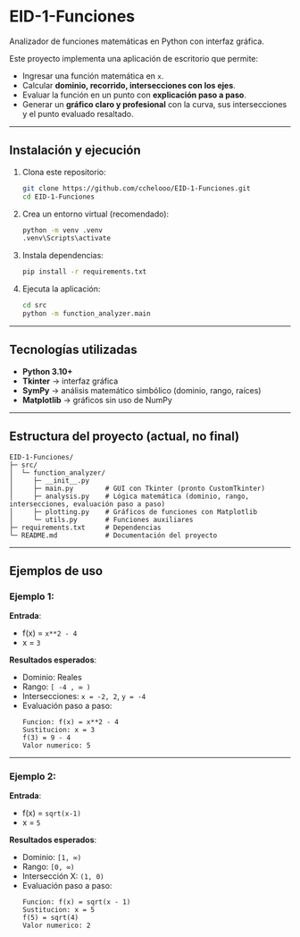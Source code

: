 # EID-1-Funciones  
Analizador de funciones matemáticas en Python con interfaz gráfica.  

Este proyecto implementa una aplicación de escritorio que permite:  
- Ingresar una función matemática en `x`.  
- Calcular **dominio, recorrido, intersecciones con los ejes**.  
- Evaluar la función en un punto con **explicación paso a paso**.  
- Generar un **gráfico claro y profesional** con la curva, sus intersecciones y el punto evaluado resaltado.  

---

## Instalación y ejecución

1. Clona este repositorio:  
   ```bash
   git clone https://github.com/cchelooo/EID-1-Funciones.git
   cd EID-1-Funciones
   ```

2. Crea un entorno virtual (recomendado):  
   ```bash
   python -m venv .venv
   .venv\Scripts\activate
   ```

3. Instala dependencias:  
   ```bash
   pip install -r requirements.txt
   ```

4. Ejecuta la aplicación:  
   ```bash
   cd src
   python -m function_analyzer.main
   ```

---

## Tecnologías utilizadas
- **Python 3.10+**  
- **Tkinter** → interfaz gráfica  
- **SymPy** → análisis matemático simbólico (dominio, rango, raíces)  
- **Matplotlib** → gráficos sin uso de NumPy  

---

## Estructura del proyecto (actual, no final)

```
EID-1-Funciones/
├─ src/
│  └─ function_analyzer/
│     ├─ __init__.py
│     ├─ main.py        # GUI con Tkinter (pronto CustomTkinter)
│     ├─ analysis.py    # Lógica matemática (dominio, rango, intersecciones, evaluación paso a paso)
│     ├─ plotting.py    # Gráficos de funciones con Matplotlib
│     └─ utils.py       # Funciones auxiliares
├─ requirements.txt     # Dependencias
└─ README.md            # Documentación del proyecto
```

---

## Ejemplos de uso

### Ejemplo 1:  
**Entrada**:  
- f(x) = `x**2 - 4`  
- x = `3`  

**Resultados esperados**:  
- Dominio: Reales  
- Rango: `[ -4 , ∞ )`  
- Intersecciones: `x = -2, 2`, `y = -4`  
- Evaluación paso a paso:  
  ```
  Funcion: f(x) = x**2 - 4
  Sustitucion: x = 3
  f(3) = 9 - 4
  Valor numerico: 5
  ```

---

### Ejemplo 2:  
**Entrada**:  
- f(x) = `sqrt(x-1)`  
- x = `5`  

**Resultados esperados**:  
- Dominio: `[1, ∞)`  
- Rango: `[0, ∞)`  
- Intersección X: `(1, 0)`  
- Evaluación paso a paso:  
  ```
  Funcion: f(x) = sqrt(x - 1)
  Sustitucion: x = 5
  f(5) = sqrt(4)
  Valor numerico: 2
  ```
